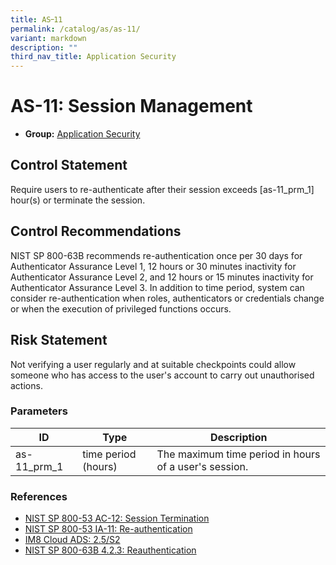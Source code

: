 ```yaml
---
title: AS᠆11
permalink: /catalog/as/as-11/
variant: markdown
description: ""
third_nav_title: Application Security
---
```

# AS-11: Session Management

* **Group:** [Application Security](/catalog/as)

## Control Statement

Require users to re-authenticate after their session exceeds [as-11_prm_1] hour(s) or terminate the session.

## Control Recommendations

NIST SP 800-63B recommends re-authentication once per 30 days for Authenticator Assurance Level 1, 12 hours or 30 minutes inactivity for Authenticator Assurance Level 2, and 12 hours or 15 minutes inactivity for Authenticator Assurance Level 3. In addition to time period, system can consider re-authentication when roles, authenticators or credentials change or when the execution of privileged functions occurs.

## Risk Statement

Not verifying a user regularly and at suitable checkpoints could allow someone who has access to the user&#39;s account to carry out unauthorised actions.



### Parameters

| ID | Type | Description |
| -- | ---- | ----------- |
| as-11_prm_1 | time period (hours) | The maximum time period in hours of a user&#39;s session. |

### References


 * [NIST SP 800-53 AC-12: Session Termination](https://doi.org/10.6028/NIST.SP.800-53r5)
 * [NIST SP 800-53 IA-11: Re-authentication](https://doi.org/10.6028/NIST.SP.800-53r5)
 * [IM8 Cloud ADS: 2.5/S2](https://intranet.mof.gov.sg/portal/IM/Themes/IT-Management/Cloud/Topics/Application-Development-Security-(For-Cloud).aspx)
 * [NIST SP 800-63B 4.2.3: Reauthentication](https://doi.org/10.6028/NIST.SP.800-63b)